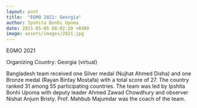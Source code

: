```yaml
---
layout: post
title:  "EGMO 2021: Georgia"
author: Ipshita Bonhi Upoma
date: 2021-05-05 08:02:20 +0300
image: assets/images/2021.jpg
---
```

EGMO 2021

Organizing Country: Georgia (virtual)

Bangladesh team received one Silver medal (Nujhat Ahmed Disha) and  one Bronze medal (Rayan Bintay Mostafa) with a total score of 27. The country ranked 31 among 55 participating countries. The team was led by Ipshita Bonhi Upoma with deputy leader Ahmed Zawad Chowdhury and observer Nishat Anjum Bristy. Prof. Mahbub Majumdar was the coach of the team. 
